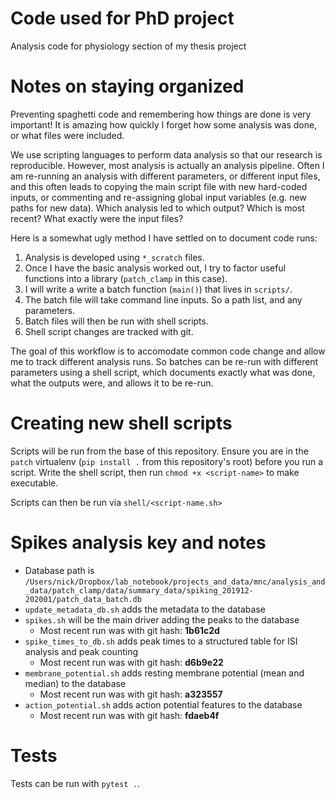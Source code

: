 # Code used for PhD project

Analysis code for physiology section of my thesis project

# Notes on staying organized

Preventing spaghetti code and remembering how things are done is very important! It is amazing how quickly I forget how some analysis was done, or what files were included. 

We use scripting languages to perform data analysis so that our research is reproducible. However, most analysis is actually an analysis pipeline. Often I am re-running an analysis with different parameters, or different input files, and this often leads to copying the main script file with new hard-coded inputs, or commenting and re-assigning global input variables (e.g. new paths for new data). Which analysis led to which output? Which is most recent? What exactly were the input files? 

Here is a somewhat ugly method I have settled on to document code runs:

1. Analysis is developed using `*_scratch` files.
1. Once I have the basic analysis worked out, I try to factor useful functions into a library (`patch_clamp` in this case).
1. I will write a write a batch function (`main()`) that lives in `scripts/`.
1. The batch file will take command line inputs. So a path list, and any parameters.
1. Batch files will then be run with shell scripts. 
1. Shell script changes are tracked with git.

The goal of this workflow is to accomodate common code change and allow me to track different analysis runs. So batches can be re-run with different parameters using a shell script, which documents exactly what was done, what the outputs were, and allows it to be re-run.

# Creating new shell scripts

Scripts will be run from the base of this repository. Ensure you are in the `patch` virtualenv (`pip install .` from this repository's root) before you run a script. Write the shell script, then run `chmod +x <script-name>` to make executable. 

Scripts can then be run via `shell/<script-name.sh>`

# Spikes analysis key and notes

- Database path is `/Users/nick/Dropbox/lab_notebook/projects_and_data/mnc/analysis_and_data/patch_clamp/data/summary_data/spiking_201912-202001/patch_data_batch.db`
- `update_metadata_db.sh` adds the metadata to the database
- `spikes.sh` will be the main driver adding the peaks to the database
  - Most recent run was with git hash: **1b61c2d**
- `spike_times_to_db.sh` adds peak times to a structured table for ISI analysis and peak counting
  - Most recent run was with git hash: **d6b9e22**
- `membrane_potential.sh` adds resting membrane potential (mean and median) to the database
  - Most recent run was with git hash: **a323557**
- `action_potential.sh` adds action potential features to the database
  - Most recent run was with git hash: **fdaeb4f**

# Tests

Tests can be run with `pytest .`.  
